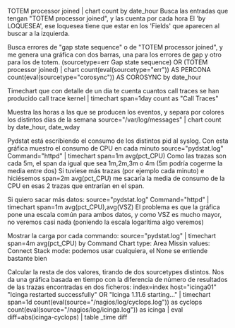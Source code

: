 TOTEM processor joined | chart count by date_hour
Busca las entradas que tengan "TOTEM processor joined", y las cuenta por cada hora
El 'by LOQUESEA', ese loquesea tiene que estar en los 'Fields' que aparecen al buscar a la izquierda.

Busca errores de "gap state sequence" o de "TOTEM processor joined", y me genera una gráfica con dos barras, una para los errores de gap y otro para los de totem.
(sourcetype=err Gap state sequence) OR (TOTEM processor joined) | chart count(eval(sourcetype="err")) AS PERCONA count(eval(sourcetype="corosync")) AS COROSYNC by date_hour


Timechart que con detalle de un dia te cuenta cuantos call traces se han producido
call trace kernel | timechart span=1day count as "Call Traces"


Muestra las horas a las que se producen los eventos, y separa por colores los distintos días de la semana
source="/var/log/messages" | chart count by date_hour, date_wday


Pydstat está escribiendo el consumo de los distintos pid al syslog.
Con esta gráfica muestro el consumo de CPU en cada minuto
source="pydstat.log" Command="httpd" | timechart span=1m avg(pct_CPU)
Como las trazas son cada 5m, el span da igual que sea 1m,2m,3m o 4m (5m podría cogerme la media entre dos)
Si tuviese más trazas (por ejemplo cada minuto) e hiciésemos span=2m avg(pct_CPU) me sacaría la media de consumo de la CPU en esas 2 trazas que entrarían en el span.

Si quiero sacar más datos:
source="pydstat.log" Command="httpd" | timechart span=1m avg(pct_CPU),avg(VSZ)
El problema es que la gráfica pone una escala común para ambos datos, y como VSZ es mucho mayor, no veremos casi nada (poniendo la escala logarítima algo veremos)


Mostrar la carga por cada commando:
source="pydstat.log" | timechart span=4m avg(pct_CPU) by Command
Chart type: Area
Missin values: Connect
Stack mode: podemos usar cualquiera, el None se entiende bastante bien



Calcular la resta de dos valores, tirando de dos sourcetypes distintos.
Nos da una gráfica basada en tiempo con la diferencia de número de resultados de las trazas encontradas en dos ficheros:
index=index host="icinga01" "Icinga restarted successfully" OR "Icinga 1.11.6 starting..." | timechart span=1d count(eval(source="/nagios/log/cyclops.log")) as cyclops count(eval(source="/nagios/log/icinga.log")) as icinga | eval diff=abs(icinga-cyclops) | table _time diff
